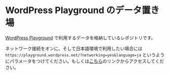 # WordPress Playground のデータ置き場

[WordPress Playground](https://playground.wordpress.net) で利用するデータを格納しているレポジトリです。

ネットワーク接続をオンに、そして日本語環境で利用したい場合には `https://playground.wordpress.net/?networking=yes&language=ja` というようにパラメータをつけてください。もしくは[こちら](https://playground.wordpress.net/?networking=yes&language=ja)のリンクからアクセスしてください。